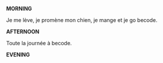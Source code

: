 **MORNING**

Je me lève, je promène mon chien, je mange et je go becode.

**AFTERNOON**

Toute la journée à becode.

**EVENING**